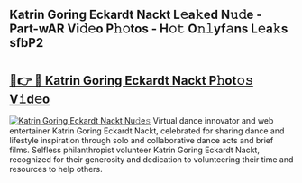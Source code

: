 ## Katrin Goring Eckardt Nackt L𝚎a𝚔ed N𝚞𝚍e - Part-wAR Vi𝚍𝚎o P𝚑𝚘tos - H𝚘𝚝 O𝚗𝚕yf𝚊ns L𝚎a𝚔s sfbP2

# <h2><a href="http://kf242w0.oniu.top/?m=Katrin+Goring+Eckardt+Nackt">🔗👉 🔴 Katrin Goring Eckardt Nackt P𝚑ot𝚘𝚜 V𝚒d𝚎o</a></h2>

[![Katrin Goring Eckardt Nackt Nu𝚍e𝚜](https://i.imgur.com/0qMVB7G.gif)](http://kf242w0.oniu.top/?m=Katrin+Goring+Eckardt+Nackt)
Virtual dance innovator and web entertainer Katrin Goring Eckardt Nackt, celebrated for sharing dance and lifestyle inspiration through solo and collaborative dance acts and brief films. Selfless philanthropist volunteer Katrin Goring Eckardt Nackt, recognized for their generosity and dedication to volunteering their time and resources to help others.  
